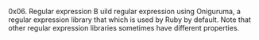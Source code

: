 0x06. Regular expression
B
uild regular expression using Oniguruma,
a regular expression library that which is used by Ruby by default. 
Note that other regular expression libraries sometimes have different properties.
